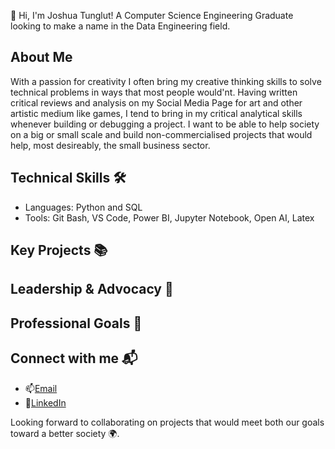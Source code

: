 👋 Hi, I'm Joshua Tunglut! A Computer Science Engineering Graduate looking to make a name in the Data Engineering field.

## About Me

With a passion for creativity I often bring my creative thinking skills to solve technical problems in ways that most people would'nt. Having written critical reviews and analysis on my Social Media Page for art and other artistic medium like games, I tend to bring in my critical analytical skills whenever building or debugging a project. I want to be able to help society on a big or small scale and build non-commercialised projects that would help, most desireably, the small business sector.

## Technical Skills 🛠️

- Languages: Python and SQL
- Tools: Git Bash, VS Code, Power BI, Jupyter Notebook, Open AI, Latex

## Key Projects 📚

## Leadership & Advocacy 🌟

## Professional Goals 🚀

## Connect with me 📬

- 📫[Email](tunglutjosh@gmail.com )
- 🔗[LinkedIn](www.linkedin.com/in/joshuatunglut)

Looking forward to collaborating on projects that would meet both our goals toward a better society 🌍.
